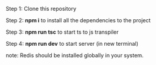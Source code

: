 Step 1: Clone this repository

Step 2: **npm i** to install all the dependencies to the project

Step 3: **npm run tsc** to start ts to js transpiler

Step 4: **npm run dev** to start server (in new terminal)

note: Redis should be installed globally in your system.
